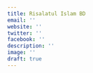 ```yaml
---
title: Risalatul Islam BD
email: ''
website: ''
twitter: ''
facebook: ''
description: ''
image: ''
draft: true
---
```

